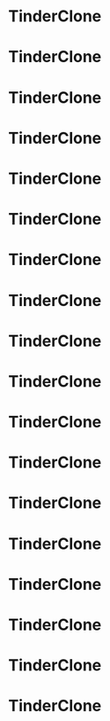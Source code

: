 # TinderClone
# TinderClone
# TinderClone
# TinderClone
# TinderClone
# TinderClone
# TinderClone
# TinderClone
# TinderClone
# TinderClone
# TinderClone
# TinderClone
# TinderClone
# TinderClone
# TinderClone
# TinderClone
# TinderClone
# TinderClone
